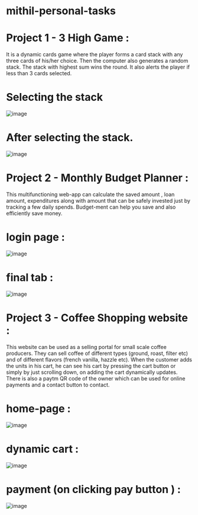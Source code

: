 # mithil-personal-tasks

# Project 1 - 3 High Game :
It is a dynamic cards game where the player forms a card stack with any three cards of his/her choice. Then the computer also generates a random stack. The stack with highest sum wins the round.
It also alerts the player if less than 3 cards selected.
# Selecting the stack
![image](https://github.com/user-attachments/assets/5bb1b347-f622-4b55-8429-70976c002af3)
# After selecting the stack.
![image](https://github.com/user-attachments/assets/35390e39-dca8-4b73-a1a3-9df0eda83d7e)

# Project 2 - Monthly Budget Planner : 
This multifunctioning web-app can calculate the saved amount , loan amount, expenditures along with amount that can be safely invested just by tracking a few daily spends. Budget-ment can help you save and also efficiently save money.
# login page :
![image](https://github.com/user-attachments/assets/463fb956-bcef-48ab-8aa1-fc1a0938f56d)
# final tab :
![image](https://github.com/user-attachments/assets/02721b0c-3488-4739-b89c-b31c5b616ae6)

# Project 3 - Coffee Shopping website : 
This website can be used as a selling portal for small scale coffee producers. They can sell coffee of different types (ground, roast, filter etc) and of different flavors (french vanilla, hazzle etc). When the customer adds the units in his cart, he can see his cart by pressing the cart button or simply by just scrolling down, on adding the cart dynamically updates. There is also a paytm QR code of the owner which can be used for online payments and a contact button to contact.
# home-page :
![image](https://github.com/user-attachments/assets/04c5d961-9f8a-4283-8736-13ed486d81a9)
# dynamic cart : 
![image](https://github.com/user-attachments/assets/96d08bab-0c45-41f0-bb32-3a846b73100e)
# payment (on clicking pay button ) :
![image](https://github.com/user-attachments/assets/29251487-1f7c-46a0-9eb2-09df0acc3d36)





